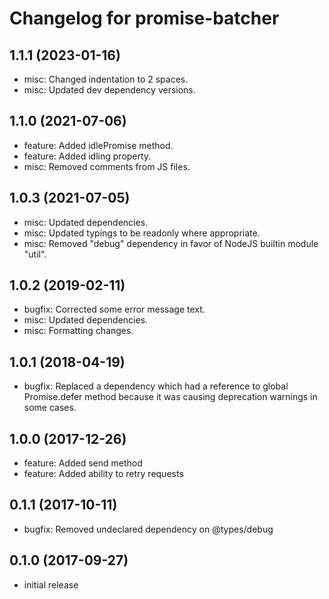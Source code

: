 # Changelog for promise-batcher

## 1.1.1 (2023-01-16)

- misc: Changed indentation to 2 spaces.
- misc: Updated dev dependency versions.

## 1.1.0 (2021-07-06)

- feature: Added idlePromise method.
- feature: Added idling property.
- misc: Removed comments from JS files.

## 1.0.3 (2021-07-05)

- misc: Updated dependencies.
- misc: Updated typings to be readonly where appropriate.
- misc: Removed "debug" dependency in favor of NodeJS builtin module "util".

## 1.0.2 (2019-02-11)

- bugfix: Corrected some error message text.
- misc: Updated dependencies.
- misc: Formatting changes.

## 1.0.1 (2018-04-19)

- bugfix: Replaced a dependency which had a reference to global Promise.defer method because it was causing deprecation
  warnings in some cases.

## 1.0.0 (2017-12-26)

- feature: Added send method
- feature: Added ability to retry requests

## 0.1.1 (2017-10-11)

- bugfix: Removed undeclared dependency on @types/debug

## 0.1.0 (2017-09-27)

- initial release
